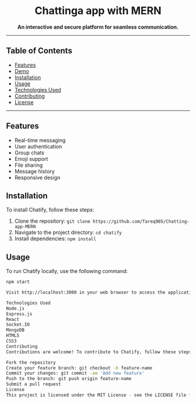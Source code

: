<h1 align="center">Chattinga app with MERN</h1>


<p align="center">
  <strong>An interactive and secure platform for seamless communication.</strong>
</p>

---

## Table of Contents

- [Features](#features)
- [Demo](#demo)
- [Installation](#installation)
- [Usage](#usage)
- [Technologies Used](#technologies-used)
- [Contributing](#contributing)
- [License](#license)

---

## Features

- Real-time messaging
- User authentication
- Group chats
- Emoji support
- File sharing
- Message history
- Responsive design


## Installation

To install Chatify, follow these steps:

1. Clone the repository: `git clone https://github.com/Tareq905/Chatting-app-MERN`
2. Navigate to the project directory: `cd chatify`
3. Install dependencies: `npm install`

## Usage

To run Chatify locally, use the following command:

```bash
npm start

Visit http://localhost:3000 in your web browser to access the application.

Technologies Used
Node.js
Express.js
React
Socket.IO
MongoDB
HTML5
CSS3
Contributing
Contributions are welcome! To contribute to Chatify, follow these steps:

Fork the repository
Create your feature branch: git checkout -b feature-name
Commit your changes: git commit -am 'Add new feature'
Push to the branch: git push origin feature-name
Submit a pull request
License
This project is licensed under the MIT License - see the LICENSE file for details.

